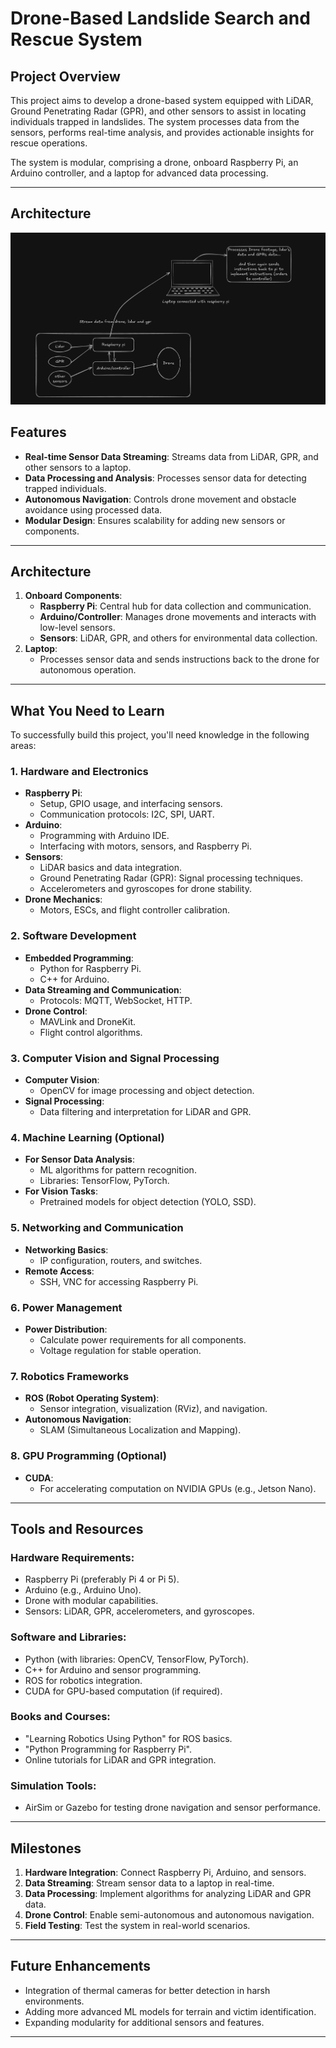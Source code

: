 # Drone-Based Landslide Search and Rescue System

## **Project Overview**
This project aims to develop a drone-based system equipped with LiDAR, Ground Penetrating Radar (GPR), and other sensors to assist in locating individuals trapped in landslides. The system processes data from the sensors, performs real-time analysis, and provides actionable insights for rescue operations.

The system is modular, comprising a drone, onboard Raspberry Pi, an Arduino controller, and a laptop for advanced data processing.

---

## Architecture

![arch](assets/image.png)


## **Features**
- **Real-time Sensor Data Streaming**: Streams data from LiDAR, GPR, and other sensors to a laptop.
- **Data Processing and Analysis**: Processes sensor data for detecting trapped individuals.
- **Autonomous Navigation**: Controls drone movement and obstacle avoidance using processed data.
- **Modular Design**: Ensures scalability for adding new sensors or components.

---

## **Architecture**
1. **Onboard Components**:
   - **Raspberry Pi**: Central hub for data collection and communication.
   - **Arduino/Controller**: Manages drone movements and interacts with low-level sensors.
   - **Sensors**: LiDAR, GPR, and others for environmental data collection.
2. **Laptop**:
   - Processes sensor data and sends instructions back to the drone for autonomous operation.

---

## **What You Need to Learn**
To successfully build this project, you'll need knowledge in the following areas:

### **1. Hardware and Electronics**
- **Raspberry Pi**:
  - Setup, GPIO usage, and interfacing sensors.
  - Communication protocols: I2C, SPI, UART.
- **Arduino**:
  - Programming with Arduino IDE.
  - Interfacing with motors, sensors, and Raspberry Pi.
- **Sensors**:
  - LiDAR basics and data integration.
  - Ground Penetrating Radar (GPR): Signal processing techniques.
  - Accelerometers and gyroscopes for drone stability.
- **Drone Mechanics**:
  - Motors, ESCs, and flight controller calibration.

### **2. Software Development**
- **Embedded Programming**:
  - Python for Raspberry Pi.
  - C++ for Arduino.
- **Data Streaming and Communication**:
  - Protocols: MQTT, WebSocket, HTTP.
- **Drone Control**:
  - MAVLink and DroneKit.
  - Flight control algorithms.

### **3. Computer Vision and Signal Processing**
- **Computer Vision**:
  - OpenCV for image processing and object detection.
- **Signal Processing**:
  - Data filtering and interpretation for LiDAR and GPR.

### **4. Machine Learning (Optional)**
- **For Sensor Data Analysis**:
  - ML algorithms for pattern recognition.
  - Libraries: TensorFlow, PyTorch.
- **For Vision Tasks**:
  - Pretrained models for object detection (YOLO, SSD).

### **5. Networking and Communication**
- **Networking Basics**:
  - IP configuration, routers, and switches.
- **Remote Access**:
  - SSH, VNC for accessing Raspberry Pi.

### **6. Power Management**
- **Power Distribution**:
  - Calculate power requirements for all components.
  - Voltage regulation for stable operation.

### **7. Robotics Frameworks**
- **ROS (Robot Operating System)**:
  - Sensor integration, visualization (RViz), and navigation.
- **Autonomous Navigation**:
  - SLAM (Simultaneous Localization and Mapping).

### **8. GPU Programming (Optional)**
- **CUDA**:
  - For accelerating computation on NVIDIA GPUs (e.g., Jetson Nano).

---

## **Tools and Resources**
### **Hardware Requirements**:
- Raspberry Pi (preferably Pi 4 or Pi 5).
- Arduino (e.g., Arduino Uno).
- Drone with modular capabilities.
- Sensors: LiDAR, GPR, accelerometers, and gyroscopes.

### **Software and Libraries**:
- Python (with libraries: OpenCV, TensorFlow, PyTorch).
- C++ for Arduino and sensor programming.
- ROS for robotics integration.
- CUDA for GPU-based computation (if required).

### **Books and Courses**:
- "Learning Robotics Using Python" for ROS basics.
- "Python Programming for Raspberry Pi".
- Online tutorials for LiDAR and GPR integration.

### **Simulation Tools**:
- AirSim or Gazebo for testing drone navigation and sensor performance.

---

## **Milestones**
1. **Hardware Integration**: Connect Raspberry Pi, Arduino, and sensors.
2. **Data Streaming**: Stream sensor data to a laptop in real-time.
3. **Data Processing**: Implement algorithms for analyzing LiDAR and GPR data.
4. **Drone Control**: Enable semi-autonomous and autonomous navigation.
5. **Field Testing**: Test the system in real-world scenarios.

---

## **Future Enhancements**
- Integration of thermal cameras for better detection in harsh environments.
- Adding more advanced ML models for terrain and victim identification.
- Expanding modularity for additional sensors and features.

---